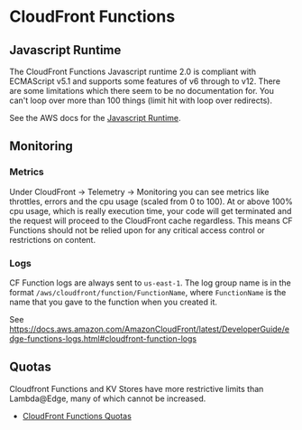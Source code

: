 # CloudFront Functions

## Javascript Runtime

The CloudFront Functions Javascript runtime 2.0 is compliant with ECMAScript v5.1 and supports some features of v6 through to v12. There are some limitations which there seem to be no documentation for. You can't loop over more than 100 things (limit hit with loop over redirects).
 
See the AWS docs for the [Javascript Runtime](https://docs.aws.amazon.com/AmazonCloudFront/latest/DeveloperGuide/functions-javascript-runtime-20.html).

## Monitoring

### Metrics

Under CloudFront -> Telemetry -> Monitoring you can see metrics like throttles, errors and the cpu usage (scaled from 0 to 100). At or above 100% cpu usage, which is really execution time, your code will get terminated and the request will proceed to the CloudFront cache regardless. This means CF Functions should not be relied upon for any critical access control or restrictions on content.

### Logs

CF Function logs are always sent to `us-east-1`. The log group name is in the format `/aws/cloudfront/function/FunctionName`, where `FunctionName` is the name that you gave to the function when you created it.

See <https://docs.aws.amazon.com/AmazonCloudFront/latest/DeveloperGuide/edge-functions-logs.html#cloudfront-function-logs>

## Quotas

Cloudfront Functions and KV Stores have more restrictive limits than Lambda@Edge, many of which cannot be increased.

* [CloudFront Functions Quotas](https://docs.aws.amazon.com/AmazonCloudFront/latest/DeveloperGuide/cloudfront-limits.html#limits-functions)

